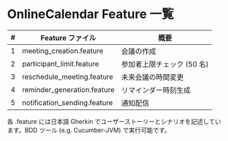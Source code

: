# OnlineCalendar Feature 一覧

| # | Feature ファイル | 概要 |
|---|-----------------|------|
| 1 | meeting_creation.feature | 会議の作成 |
| 2 | participant_limit.feature | 参加者上限チェック (50 名) |
| 3 | reschedule_meeting.feature | 未来会議の時間変更 |
| 4 | reminder_generation.feature | リマインダー時刻生成 |
| 5 | notification_sending.feature | 通知配信 |

各 .feature には日本語 Gherkin でユーザーストーリーとシナリオを記述しています。BDD ツール (e.g. Cucumber-JVM) で実行可能です。
